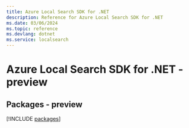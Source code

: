 ```yaml
---
title: Azure Local Search SDK for .NET
description: Reference for Azure Local Search SDK for .NET
ms.date: 03/06/2024
ms.topic: reference
ms.devlang: dotnet
ms.service: localsearch
---
```

# Azure Local Search SDK for .NET - preview
## Packages - preview
[!INCLUDE [packages](local-search-index.md)]